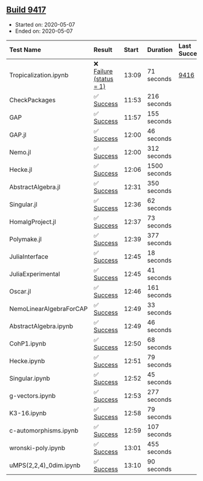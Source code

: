 ## [Build 9417](https://oscarci.mathematik.uni-kl.de/job/oscar/9417/)

* Started on: 2020-05-07
* Ended on: 2020-05-07

| Test Name    | Result | Start | Duration | Last Success | First Failure |
|:-------------|:-------|:------|:---------|:-------------|:--------------|
| Tropicalization.ipynb | ❌ [Failure (status = 1)](https://oscarci.mathematik.uni-kl.de/job/oscar/9417/artifact/logs/build-9417/Tropicalization.ipynb.log) | 13:09 | 71 seconds | [9416](https://oscarci.mathematik.uni-kl.de/job/oscar/9416/) | [9417](https://oscarci.mathematik.uni-kl.de/job/oscar/9417/) |
| CheckPackages | ✅ [Success](https://oscarci.mathematik.uni-kl.de/job/oscar/9417/artifact/logs/build-9417/CheckPackages.log) | 11:53 | 216 seconds |  |  |
| GAP | ✅ [Success](https://oscarci.mathematik.uni-kl.de/job/oscar/9417/artifact/logs/build-9417/GAP.log) | 11:57 | 155 seconds |  |  |
| GAP.jl | ✅ [Success](https://oscarci.mathematik.uni-kl.de/job/oscar/9417/artifact/logs/build-9417/GAP.jl.log) | 12:00 | 46 seconds |  |  |
| Nemo.jl | ✅ [Success](https://oscarci.mathematik.uni-kl.de/job/oscar/9417/artifact/logs/build-9417/Nemo.jl.log) | 12:00 | 312 seconds |  |  |
| Hecke.jl | ✅ [Success](https://oscarci.mathematik.uni-kl.de/job/oscar/9417/artifact/logs/build-9417/Hecke.jl.log) | 12:06 | 1500 seconds |  |  |
| AbstractAlgebra.jl | ✅ [Success](https://oscarci.mathematik.uni-kl.de/job/oscar/9417/artifact/logs/build-9417/AbstractAlgebra.jl.log) | 12:31 | 350 seconds |  |  |
| Singular.jl | ✅ [Success](https://oscarci.mathematik.uni-kl.de/job/oscar/9417/artifact/logs/build-9417/Singular.jl.log) | 12:36 | 62 seconds |  |  |
| HomalgProject.jl | ✅ [Success](https://oscarci.mathematik.uni-kl.de/job/oscar/9417/artifact/logs/build-9417/HomalgProject.jl.log) | 12:37 | 73 seconds |  |  |
| Polymake.jl | ✅ [Success](https://oscarci.mathematik.uni-kl.de/job/oscar/9417/artifact/logs/build-9417/Polymake.jl.log) | 12:39 | 377 seconds |  |  |
| JuliaInterface | ✅ [Success](https://oscarci.mathematik.uni-kl.de/job/oscar/9417/artifact/logs/build-9417/JuliaInterface.log) | 12:45 | 18 seconds |  |  |
| JuliaExperimental | ✅ [Success](https://oscarci.mathematik.uni-kl.de/job/oscar/9417/artifact/logs/build-9417/JuliaExperimental.log) | 12:45 | 41 seconds |  |  |
| Oscar.jl | ✅ [Success](https://oscarci.mathematik.uni-kl.de/job/oscar/9417/artifact/logs/build-9417/Oscar.jl.log) | 12:46 | 161 seconds |  |  |
| NemoLinearAlgebraForCAP | ✅ [Success](https://oscarci.mathematik.uni-kl.de/job/oscar/9417/artifact/logs/build-9417/NemoLinearAlgebraForCAP.log) | 12:49 | 33 seconds |  |  |
| AbstractAlgebra.ipynb | ✅ [Success](https://oscarci.mathematik.uni-kl.de/job/oscar/9417/artifact/logs/build-9417/AbstractAlgebra.ipynb.log) | 12:49 | 46 seconds |  |  |
| CohP1.ipynb | ✅ [Success](https://oscarci.mathematik.uni-kl.de/job/oscar/9417/artifact/logs/build-9417/CohP1.ipynb.log) | 12:50 | 68 seconds |  |  |
| Hecke.ipynb | ✅ [Success](https://oscarci.mathematik.uni-kl.de/job/oscar/9417/artifact/logs/build-9417/Hecke.ipynb.log) | 12:51 | 79 seconds |  |  |
| Singular.ipynb | ✅ [Success](https://oscarci.mathematik.uni-kl.de/job/oscar/9417/artifact/logs/build-9417/Singular.ipynb.log) | 12:52 | 45 seconds |  |  |
| g-vectors.ipynb | ✅ [Success](https://oscarci.mathematik.uni-kl.de/job/oscar/9417/artifact/logs/build-9417/g-vectors.ipynb.log) | 12:53 | 277 seconds |  |  |
| K3-16.ipynb | ✅ [Success](https://oscarci.mathematik.uni-kl.de/job/oscar/9417/artifact/logs/build-9417/K3-16.ipynb.log) | 12:58 | 79 seconds |  |  |
| c-automorphisms.ipynb | ✅ [Success](https://oscarci.mathematik.uni-kl.de/job/oscar/9417/artifact/logs/build-9417/c-automorphisms.ipynb.log) | 12:59 | 107 seconds |  |  |
| wronski-poly.ipynb | ✅ [Success](https://oscarci.mathematik.uni-kl.de/job/oscar/9417/artifact/logs/build-9417/wronski-poly.ipynb.log) | 13:01 | 455 seconds |  |  |
| uMPS(2,2,4)_0dim.ipynb | ✅ [Success](https://oscarci.mathematik.uni-kl.de/job/oscar/9417/artifact/logs/build-9417/uMPS-2-2-4-_0dim.ipynb.log) | 13:10 | 90 seconds |  |  |
